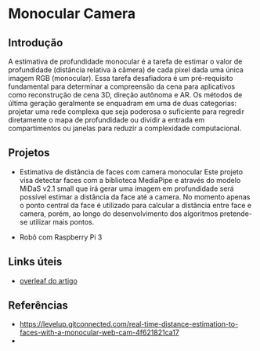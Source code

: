 # Monocular Camera

## Introdução
A estimativa de profundidade monocular é a tarefa de estimar o valor de profundidade (distância relativa à câmera) de cada pixel dada uma única imagem RGB (monocular). Essa tarefa desafiadora é um pré-requisito fundamental para determinar a compreensão da cena para aplicativos como reconstrução de cena 3D, direção autônoma e AR. Os métodos de última geração geralmente se enquadram em uma de duas categorias: projetar uma rede complexa que seja poderosa o suficiente para regredir diretamente o mapa de profundidade ou dividir a entrada em compartimentos ou janelas para reduzir a complexidade computacional.

## Projetos
- Estimativa de distância de faces com camera monocular
Este projeto visa detectar faces com a biblioteca MediaPipe e através do modelo MiDaS v2.1 small que irá gerar uma imagem em profundidade será possível estimar a distância da face até a camera. No momento apenas o ponto central da face é utilizado para calcular a distância entre face e camera, porém, ao longo do desenvolvimento dos algoritmos pretende-se utilizar mais pontos.

- Robô com Raspberry Pi 3

## Links úteis
- [overleaf do artigo](https://www.overleaf.com/9527958838cjhphftnzmgs#7e222a)

## Referências
- https://levelup.gitconnected.com/real-time-distance-estimation-to-faces-with-a-monocular-web-cam-4f621821ca17
- 
